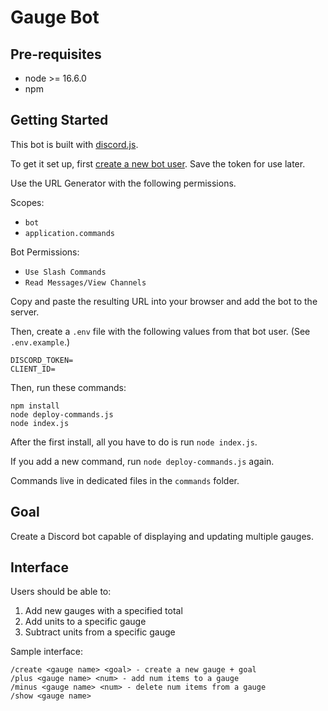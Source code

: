 # Gauge Bot

## Pre-requisites

- node >= 16.6.0
- npm

## Getting Started

This bot is built with [discord.js](https://discord.js.org/).

To get it set up, first [create a new bot user](https://discordjs.guide/preparations/setting-up-a-bot-application.html). Save the token for use later.

Use the URL Generator with the following permissions.

Scopes:

- `bot`
- `application.commands`

Bot Permissions:

- `Use Slash Commands`
- `Read Messages/View Channels`

Copy and paste the resulting URL into your browser and add the bot to the server.

Then, create a `.env` file with the following values from that bot user. (See `.env.example`.)

```
DISCORD_TOKEN=
CLIENT_ID=
```

Then, run these commands:

```
npm install
node deploy-commands.js
node index.js
```

After the first install, all you have to do is run `node index.js`. 

If you add a new command, run `node deploy-commands.js` again.

Commands live in dedicated files in the `commands` folder.

## Goal

Create a Discord bot capable of displaying and updating multiple gauges.

## Interface

Users should be able to:

1. Add new gauges with a specified total
2. Add units to a specific gauge
3. Subtract units from a specific gauge

Sample interface:

```
/create <gauge name> <goal> - create a new gauge + goal
/plus <gauge name> <num> - add num items to a gauge
/minus <gauge name> <num> - delete num items from a gauge
/show <gauge name>
```